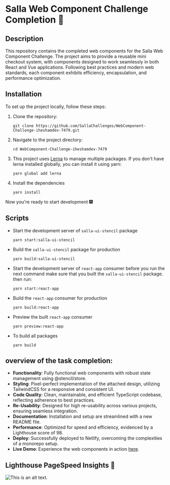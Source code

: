 # Salla Web Component Challenge Completion 🎉

## Description

This repository contains the completed web components for the Salla Web Component Challenge. The project aims to provide a reusable mini checkout system, with components designed to work seamlessly in both React and Vue applications. Following best practices and modern web standards, each component exhibits efficiency, encapsulation, and performance optimization.

## Installation

To set up the project locally, follow these steps:

1. Clone the repository:
   ```
   git clone https://github.com/SallaChallenges/WebComponent-Challenge-iheshamdev-7479.git
   ```
2. Navigate to the project directory:
   ```
   cd WebComponent-Challenge-iheshamdev-7479
   ```
3. This project uses [Lerna](https://lerna.js.org/) to manage multiple packages. If you don't have lerna installed globally, you can install it using yarn:
   ```
   yarn global add lerna
   ```
4. Install the dependencies
   ```
   yarn install
   ```

Now you're ready to start development 🎆

## Scripts

- Start the development server of `salla-ui-stencil` package
  ```
  yarn start:salla-ui-stencil
  ```
- Build the `salla-ui-stencil` package for production
  ```
  yarn build:salla-ui-stencil
  ```
- Start the development server of `react-app` consumer
  before you run the next command make sure that you built the `salla-ui-stencil` package. then run:
  ```
  yarn start:react-app
  ```
- Build the `react-app` consumer for production
  ```
  yarn build:react-app
  ```
- Preview the built `react-app` consumer
  ```
  yarn preview:react-app
  ```
- To build all packages
  ```
  yarn build
  ```

## overview of the task completion:

- **Functionality**: Fully functional web components with robust state management using @stencil/store.
- **Styling**: Pixel-perfect implementation of the attached design, utilizing TailwindCSS for a responsive and consistent UI.
- **Code Quality**: Clean, maintainable, and efficient TypeScript codebase, reflecting adherence to best practices.
- **Re-Usability**: Designed for high re-usability across various projects, ensuring seamless integration.
- **Documentation**: Installation and setup are streamlined with a new README file.
- **Performance**: Optimized for speed and efficiency, evidenced by a Lighthouse score of 98.
- **Deploy**: Successfully deployed to Netlify, overcoming the complexities of a monorepo setup.
- **Live Demo**: Experience the web components in action [here](https://salla-checkout-stencil-demo.netlify.app/).

## Lighthouse PageSpeed Insights 🎇

![This is an alt text.](https://i.imgur.com/toN6w2F.png "This is a sample image.")
